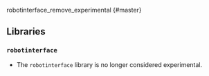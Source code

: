 robotinterface_remove_experimental {#master}

## Libraries

### `robotinterface`

* The `robotinterface` library is no longer considered experimental.
